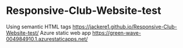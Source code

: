 # Responsive-Club-Website-test
Using semantic HTML tags
https://jackere1.github.io/Responsive-Club-Website-test/
Azure static web app
https://green-wave-004984910.1.azurestaticapps.net/
